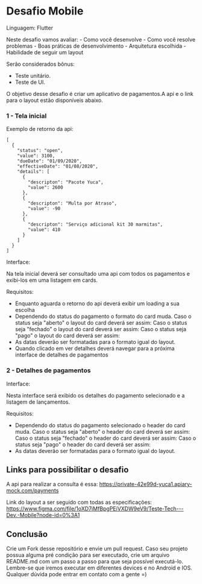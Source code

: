 # Desafio Mobile

Linguagem: Flutter

Neste desafio vamos avaliar:
    - Como você desenvolve
    - Como você resolve problemas
    - Boas práticas de desenvolvimento
    - Arquitetura escolhida
    - Habilidade de seguir um layout

Serão considerados bônus:
- Teste unitário.
- Teste de UI.

O objetivo desse desafio é criar um aplicativo de pagamentos.A api e o link para o layout estão disponíveis abaixo.

### 1 - Tela inicial
Exemplo de retorno da api:

```
[
  {
    "status": "open",
    "value": 3100,
    "dueDate": "01/09/2020",
    "effectiveDate": "01/08/2020",
    "details": [
      {
        "descripton": "Pacote Yuca",
        "value": 2600
      },
      {
        "descripton": "Multa por Atraso",
        "value": -90
      },
      {
        "descripton": "Serviço adicional kit 30 marmitas",
        "value": 410
      }
    ]
  }
] 
```

Interface:


Na tela inicial deverá ser consultado uma api com todos os pagamentos e exibi-los em uma listagem em cards.

Requisitos:
- Enquanto aguarda o retorno do api deverá exibir um loading a sua escolha
- Dependendo do status do pagamento o formato do card muda.
Caso o status seja "aberto" o layout do card deverá ser assim:
Caso o status seja "fechado" o layout do card deverá ser assim:
Caso o status seja "pago" o layout do card deverá ser assim:
- As datas deverão ser formatadas para o formato igual do layout.
- Quando clicado em ver detalhes deverá navegar para a próxima interface de detalhes de pagamentos

### 2 - Detalhes de pagamentos

Interface:

Nesta interface será exibido os detalhes do pagamento selecionado e a listagem de lançamentos.

Requisitos:
- Dependendo do status do pagamento selecionado o header do card muda.
Caso o status seja "aberto" o header do card deverá ser assim:
Caso o status seja "fechado" o header do card deverá ser assim:
Caso o status seja "pago" o header do card deverá ser assim:
- As datas deverão ser formatadas para o formato igual do layout.

## Links para possibilitar o desafio
A api para realizar a consulta é essa: https://private-42e99d-yuca1.apiary-mock.com/payments

Link do layout a ser seguido com todas as especificações: https://www.figma.com/file/1oXD7jMfBpgPEiVXDW9eV9/Teste-Tech---Dev.-Mobile?node-id=0%3A1

## Conclusão

Crie um Fork desse repositório e envie um pull request.
Caso seu projeto possua alguma pré condição para ser executado, crie um arquivo README.md com um passo a passo para que seja possível executá-lo.
Lembre-se que iremos executar em diferentes devices e no Android e IOS.
Qualquer dúvida pode entrar em contato com a gente =)
